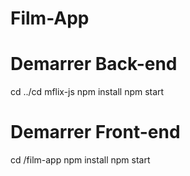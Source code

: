 # Film-App

# Demarrer Back-end
cd ../cd mflix-js
npm install
npm start


# Demarrer Front-end
cd /film-app
npm install
npm start

